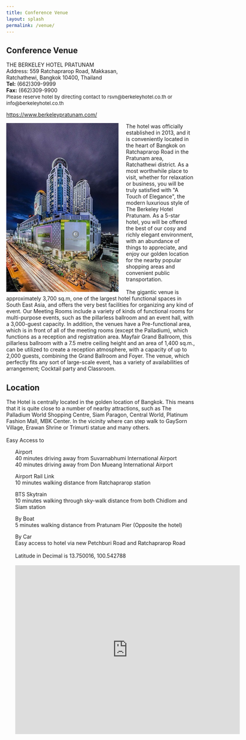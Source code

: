 ```yaml
---
title: Conference Venue
layout: splash
permalink: /venue/
---
```


<h2>Conference Venue</h2>
THE BERKELEY HOTEL PRATUNAM <br>
Address: 559 Ratchaprarop Road, Makkasan,<br>
	Ratchathewi, Bangkok 10400, Thailand<br>
<b>Tel:</b> (662)309-9999  <br/>
<b>Fax:</b> (662)309-9900 <br/>
<span style="font-size:small;">Please reserve hotel by directing contact to rsvn@berkeleyhotel.co.th or info@berkeleyhotel.co.th</span>
<p><a href="https://www.berkeleypratunam.com/" target="_new">https://www.berkeleypratunam.com/</a></p>
<img style="float: left;  padding-right:20px" src="/assets/images/seattle/v3.jpg">
The hotel was officially established in 2013, and it is conveniently located in the heart of Bangkok on Ratchaprarop Road in the Pratunam area, 
Ratchathewi district. As a most worthwhile place to visit, whether for relaxation or business, you will be truly satisfied with "A Touch of Elegance", 
the modern luxurious style of The Berkeley Hotel Pratunam. As a 5-star hotel, you will be offered the best of our cosy and richly elegant environment, 
with an abundance of things to appreciate, and enjoy our golden location for the nearby popular shopping areas and convenient public transportation.
<br><br>
The gigantic venue is approximately 3,700 sq.m, one of the largest hotel functional spaces in South East Asia, and offers the very best facilities 
for organizing any kind of event. Our Meeting Rooms include a variety of kinds of functional rooms for multi-purpose events, such as the pillarless 
ballroom and an event hall, with a 3,000-guest capacity. In addition, the venues have a Pre-functional area, which is in front of all of the meeting rooms 
(except the Palladium), which functions as a reception and registration area. Mayfair Grand Ballroom, this pillarless ballroom with a 7.5 metre ceiling 
height and an area of 1,400 sq.m., can be utilized to create a reception atmosphere, with a capacity of up to 2,000 guests, combining the Grand 
Ballroom and Foyer. The venue, which perfectly fits any sort of large-scale event, has a variety of availabilities of arrangement; Cocktail party and Classroom.

<h2>Location</h2>
The Hotel is centrally located in the golden location of Bangkok. This means that it is quite close to a number of nearby attractions, such as The Palladium World Shopping Centre, 
Siam Paragon, Central World, Platinum Fashion Mall, MBK Center. In the vicinity where can step walk to GaySorn Village, Erawan Shrine or Trimurti statue and many others.
<br><br>
Easy Access to<br>
<ul>
    <dl>Airport<br>
    40 minutes driving away from Suvarnabhumi International Airport<br>
    40 minutes driving away from Don Mueang International Airport<br>
    <dl>Airport Rail Link<br>
    10 minutes walking distance from Ratchaprarop station<br>
    <dl>BTS Skytrain<br>
    10 minutes walking through sky-walk distance from both Chidlom and Siam station<br>
    <dl>By Boat<br>
    5 minutes walking distance from Pratunam Pier (Opposite the hotel)<br>
    <dl>By Car<br>
    Easy access to hotel via new Petchburi Road and Ratchaprarop Road<br>
<br>
Latitude in Decimal is 13.750016, 100.542788<br>
<br>
<iframe src="https://www.google.com/maps/embed?pb=!1m14!1m8!1m3!1d31003.82695127693!2d100.542802!3d13.750001!3m2!1i1024!2i768!4f13.1!3m3!1m2!1s0x0%3A0xe01b1a88ad5f4a02!2sThe%20Berkeley%20Hotel%20Pratunam!5e0!3m2!1sen!2sth!4v1581707259285!5m2!1sen!2sth" width="600" height="450" frameborder="0" style="border:0;" allowfullscreen=""></iframe>

